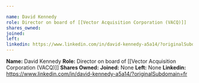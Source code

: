 ```yaml
---

name: David Kennedy
role: Director on board of [[Vector Acquisition Corporation (VACQ)]]
shares_owned: 
joined: 
left: 
linkedin: https://www.linkedin.com/in/david-kennedy-a5a14/?originalSubdomain=fr
---
```


**Name:** David Kennedy
**Role:** Director on board of [[Vector Acquisition Corporation (VACQ)]]
**Shares Owned:** 
**Joined:** None
**Left:** None
**Linkedin:** https://www.linkedin.com/in/david-kennedy-a5a14/?originalSubdomain=fr

